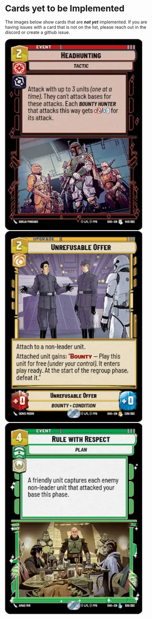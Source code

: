 # Cards yet to be Implemented
The images below show cards that are _**not yet**_ implemented. If you are having issues with a card that is not on the list, please reach out in the discord or create a github issue.

![](./5896817672.webp)
![](./7270736993.webp)
![](./8080818347.webp)
